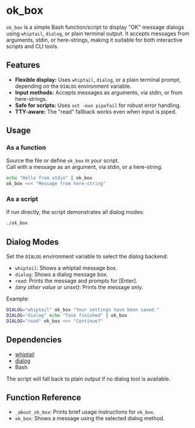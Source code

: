 # ok_box

`ok_box` is a simple Bash function/script to display "OK" message dialogs using `whiptail`, `dialog`, or plain terminal output. It accepts messages from arguments, stdin, or here-strings, making it suitable for both interactive scripts and CLI tools.

## Features

- **Flexible display:** Uses `whiptail`, `dialog`, or a plain terminal prompt, depending on the `DIALOG` environment variable.
- **Input methods:** Accepts messages as arguments, via stdin, or from here-strings.
- **Safe for scripts:** Uses `set -euo pipefail` for robust error handling.
- **TTY-aware:** The "read" fallback works even when input is piped.

## Usage

### As a function

Source the file or define `ok_box` in your script.  
Call with a message as an argument, via stdin, or a here-string.

```bash
echo "Hello from stdin" | ok_box
ok_box <<< "Message from here-string"
```

### As a script

If run directly, the script demonstrates all dialog modes:

```bash
./ok_box
```

## Dialog Modes

Set the `DIALOG` environment variable to select the dialog backend:

- `whiptail`: Shows a whiptail message box.
- `dialog`: Shows a dialog message box.
- `read`: Prints the message and prompts for [Enter].
- *(any other value or unset)*: Prints the message only.

Example:

```bash
DIALOG="whiptail" ok_box "Your settings have been saved."
DIALOG="dialog" echo "Task finished" | ok_box
DIALOG="read" ok_box <<< "Continue?"
```

## Dependencies

- [whiptail](https://en.wikipedia.org/wiki/Whiptail_(Unix))
- [dialog](https://invisible-island.net/dialog/)
- Bash

The script will fall back to plain output if no dialog tool is available.

## Function Reference

- `_about_ok_box`: Prints brief usage instructions for `ok_box`.
- `ok_box`: Shows a message using the selected dialog method.

